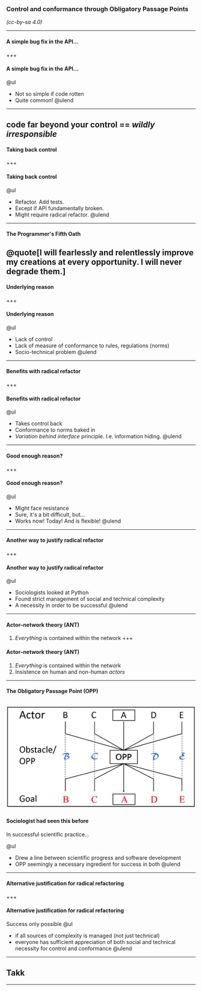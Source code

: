 ### Control and conformance through Obligatory Passage Points

_(cc-by-sa 4.0)_

---
#### A simple bug fix in the API…
+++
#### A simple bug fix in the API…

@ul
* Not so simple if code rotten
* Quite common!
@ulend
---
code far beyond your control == _wildly irresponsible_
---
#### Taking back control
+++
#### Taking back control
@ul
* Refactor. Add tests.
* Except if API fundamentally broken.
* Might require radical refactor.
@ulend
---
#### The Programmer's Fifth Oath
@quote[I will fearlessly and relentlessly improve my creations at every opportunity. I will never degrade them.]
---
#### Underlying reason
+++
#### Underlying reason
@ul
* Lack of control
* Lack of measure of conformance to rules, regulations (norms)
* Socio-technical problem
@ulend
---
#### Benefits with radical refactor
+++
#### Benefits with radical refactor
@ul
* Takes control back
* Conformance to norms baked in
* _Variation behind interface_ principle. I.e. information hiding.
@ulend
---
#### Good enough reason?
+++
#### Good enough reason?
@ul
* Might face resistance
* Sure, it's a bit difficult, but…
* Works now! Today! And is flexible!
@ulend
---
#### Another way to justify radical refactor
+++
#### Another way to justify radical refactor
@ul
* Sociologists looked at Python
* Found strict management of social and technical complexity
* A necessity in order to be successful
@ulend
---
#### Actor–network theory (ANT)
1. _Everything_ is contained within the network
+++
#### Actor–network theory (ANT)
1. _Everything_ is contained within the network
1. Insistence on human and non-human _actors_
---
#### The Obligatory Passage Point (OPP)

![OPP](https://raw.githubusercontent.com/jondequinor/talks/master/opp/img/generic_opp.jpg)
---
#### Sociologist had seen this before
In successful scientific practice…

@ul
* Drew a line between scientific progress and software development
* OPP seemingly a necessary ingredient for success in both
@ulend
---
#### Alternative justification for radical refactoring
+++
#### Alternative justification for radical refactoring
Success only possible 
@ul
* if all sources of complexity is managed (not just technical)
* everyone has sufficient appreciation of both social and technical necessity for control and conformance
@ulend
---
## Takk
---
